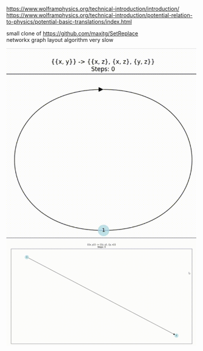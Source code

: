 https://www.wolframphysics.org/technical-introduction/introduction/  
https://www.wolframphysics.org/technical-introduction/potential-relation-to-physics/potential-basic-translations/index.html  
  
small clone of https://github.com/maxitg/SetReplace  
networkx graph layout algorithm very slow  

<img src="gif1.gif" width="500" height="auto"/>  
<img src="gif2.gif" width="500" height="auto"/>  
